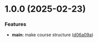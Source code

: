 # 1.0.0 (2025-02-23)


### Features

* **main:** make course structure ([d06a09a](https://github.com/Hovik228/os-intro/commit/d06a09ae2227eca329c926e62dd3752c2506b29c))



